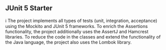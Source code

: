 ## JUnit 5 Starter

ℹ️ The project implements all types of tests (unit, integration, acceptance) using the Mockito and JUnit 5 frameworks. To enrich the Assertions functionality, the project additionally uses the AssertJ and Hamcrest libraries. To reduce the code in the classes and extend the functionality of the Java language, the project also uses the Lombok library.